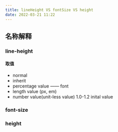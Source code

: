 ```yaml
---
title: lineHeight VS fontSize VS height
date: 2022-03-21 11:22
---
```

## 名称解释
### line-height
#### 取值
- normal
- inherit
- percentage value —— font
- length value (px, em)
- number value(unit-less value) 1.0-1.2 inital value
### font-size
> 
### height